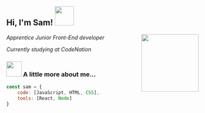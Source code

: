 <h2> Hi, I'm Sam! <img src="https://media.giphy.com/media/3oFzmeVbeXIfBUl5sI/giphy.gif" width="50"></h2>
<img align='right' src="https://media.giphy.com/media/54Y6RuAdm1gUZx9Oi7/giphy.gif" width="150">
<p> <em>Apprentice Junior Front-End developer  </em><p>
<p><em> Currently studying at CodeNation</em></p>

### <img src="https://media.giphy.com/media/URwJbvkEVbDjTcqead/giphy.gif" width="40"> A little more about me...
```JAVASCRIPT
const sam = {
	code: [JavaScript, HTML, CSS],
	tools: [React, Node]
}

```
